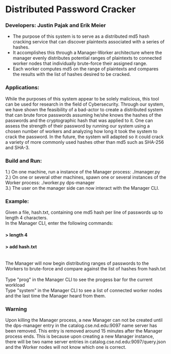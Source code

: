 # Distributed Password Cracker
<h3> Developers: Justin Pajak and Erik Meier </h3>

- The purpose of this system is to serve as a distributed md5 hash cracking service that can discover plaintexts associated with a series of hashes.
- It accomplishes this through a Manager-Worker architecture where the manager evenly distributes potential ranges of plaintexts to connected worker nodes that individually brute-force their assigned range.  
- Each worker computes md5 on the range of plaintexts and compares the results with the list of hashes desired to be cracked.

<h3> Applications: </h3>
While the purposes of this system appear to be solely malicious, this tool can be used for research in the field of Cybersecurity.  Through our system, we have shown the feasibility of a bad-actor to create a distributed system that can brute force passwords assuming he/she knows the hashes of the passwords and the cryptographic hash that was applied to it.  One can assess the strength of their password by running our system using a chosen number of workers and analyzing how long it took the system to crack the password. In the future, the system will adapted so it could crack a variety of more commonly used hashes other than md5 such as SHA-256 and SHA-3.

<h3> Build and Run: </h3>
1.) On one machine, run a instance of the Manager process: ./manager.py
<br/>
2.) On one or several other machines, spawn one or several instances of the Worker process: ./worker.py dps-manager
<br/>
3.) The user on the manager side can now interact with the Manager CLI.
<br/>
<h3> Example: </h3>
Given a file, hash.txt, containing one md5 hash per line of passwords up to length 4 characters.
<br/>
In the Manager CLI, enter the following commands:
<br/>
<h4>> length 4</h4>
<h4>> add hash.txt </h4>
<br/>
The Manager will now begin distributing ranges of passwords to the Workers to brute-force and compare against the list of hashes from hash.txt
<br/>
<br/>
Type "prog" in the Manager CLI to see the progess bar for the current workload
<br/>
Type "system" in the Manager CLI to see a list of connected worker nodes and the last time the Manager heard from them.
<br/>
<h3> Warning </h3>
Upon killing the Manager process, a new Manager can not be created until the dps-manager entry in the catalog.cse.nd.edu:9097 name server has been removed.  This entry is removed around 15 minutes after the Manager process ends. This is because upon creating a new Manager instance, there will be two name server entries in catalog.cse.nd.edu:9097/query.json and the Worker nodes will not know which one is correct.  
